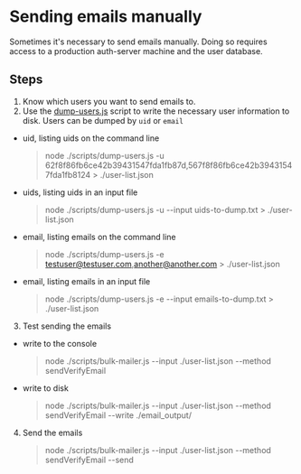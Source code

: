 # Sending emails manually

Sometimes it's necessary to send emails manually. Doing
so requires access to a production auth-server machine and
the user database.

## Steps

1. Know which users you want to send emails to.
2. Use the [dump-users.js](https://github.com/mozilla/fxa/blob/main/packages/fxa-auth-server/scripts/dump-users.js) script to
   write the necessary user information to disk. Users can be dumped by `uid` or `email`

- uid, listing uids on the command line
  > node ./scripts/dump-users.js -u 62f8f86fb6ce42b39431547fda1fb87d,567f8f86fb6ce42b39431547fda1fb8124 > ./user-list.json
- uids, listing uids in an input file
  > node ./scripts/dump-users.js -u --input uids-to-dump.txt > ./user-list.json
- email, listing emails on the command line
  > node ./scripts/dump-users.js -e testuser@testuser.com,another@another.com > ./user-list.json
- email, listing emails in an input file
  > node ./scripts/dump-users.js -e --input emails-to-dump.txt > ./user-list.json

3. Test sending the emails

- write to the console
  > node ./scripts/bulk-mailer.js --input ./user-list.json --method sendVerifyEmail
- write to disk
  > node ./scripts/bulk-mailer.js --input ./user-list.json --method sendVerifyEmail --write ./email_output/

4. Send the emails
   > node ./scripts/bulk-mailer.js --input ./user-list.json --method sendVerifyEmail --send
